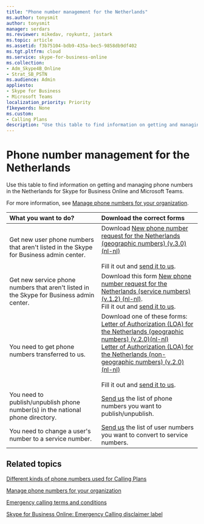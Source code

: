 ```yaml
---
title: "Phone number management for the Netherlands"
ms.author: tonysmit
author: tonysmit
manager: serdars
ms.reviewer: mikedav, roykuntz, jastark
ms.topic: article
ms.assetid: f3b75104-bdb9-435a-bec5-9858db9df402
ms.tgt.pltfrm: cloud
ms.service: skype-for-business-online
ms.collection: 
- Adm_Skype4B_Online
- Strat_SB_PSTN
ms.audience: Admin
appliesto:
- Skype for Business 
- Microsoft Teams
localization_priority: Priority
f1keywords: None
ms.custom:
- Calling Plans
description: "Use this table to find information on getting and managing phone numbers in the Netherlands for Skype for Business Online and Microsoft Teams."
---
```


# Phone number management for the Netherlands

Use this table to find information on getting and managing phone numbers in the Netherlands for Skype for Business Online and Microsoft Teams. 
  
For more information, see [Manage phone numbers for your organization](manage-phone-numbers-for-your-organization.md).
  
|**What you want to do?**|**Download the correct forms**|
|:-----|:-----|
|Get new user phone numbers that aren't listed in the Skype for Business admin center.   <br/> | Download [New phone number request for the Netherlands (geographic numbers) (v.3.0)(nl-nl)](../../downloads/new-number-request-forms/new-phone-number-request-for-the-netherlands-(geographic-numbers)-(v.3.0)-(nl-nl).pdf) <br/>  <br/>  Fill it out and [send it to us](mailto:ptneu@microsoft.com).  <br/> |
|Get new service phone numbers that aren't listed in the Skype for Business admin center. <br/> |Download this form [New phone number request for the Netherlands (service numbers) (v.1.2) (nl-nl)](../../downloads/new-number-request-forms/New-phone-number-request-for-the-netherlands-(service-numbers)-(v.1.2)-(nl-nl).pdf).<br/> Fill it out and [send it to us](mailto:ptneu@microsoft.com).
|You need to get phone numbers transferred to us.  <br/> |Download one of these forms: <br/> [Letter of Authorization (LOA) for the Netherlands (geographic numbers) (v.2.0)(nl-nl)](../../downloads/LOA-forms/letter-of-authorization-(loa)-for-the-netherlands-(geographic-numbers)-(v.2.0)-(nl-nl).pdf) <br/> [Letter of Authorization (LOA) for the Netherlands (non-geographic numbers) (v.2.0)(nl-nl)](../../downloads/LOA-forms/letter-of-authorization-(loa)-for-the-netherlands-(non-geographic-numbers)-(v.2.0)-(nl-nl).pdf) <br/> <br/>  Fill it out and [send it to us](mailto:ptneu@microsoft.com).  <br/> |
|You need to publish/unpublish phone number(s) in the national phone directory.  <br/> |[Send us](mailto:ptneu@microsoft.com) the list of phone numbers you want to publish/unpublish. <br/> |
|You need to change a user's number to a service number.  <br/> |[Send us](mailto:ptneu@microsoft.com) the list of user numbers you want to convert to service numbers. <br/> |

## Related topics
[Different kinds of phone numbers used for Calling Plans](/microsoftteams/different-kinds-of-phone-numbers-used-for-calling-plans)

[Manage phone numbers for your organization](manage-phone-numbers-for-your-organization.md)

[Emergency calling terms and conditions](/microsoftteams/emergency-calling-terms-and-conditions)
  
[Skype for Business Online: Emergency Calling disclaimer label](https://github.com/MicrosoftDocs/OfficeDocs-SkypeForBusiness/blob/live/Skype/SfbOnline/downloads/emergency-calling/emergency-calling-label-(en-us)-(v.1.0).zip?raw=true)
 
  
 